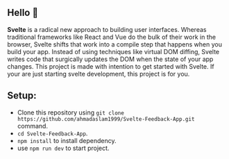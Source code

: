## Hello :wave:
**Svelte** is a radical new approach to building user interfaces. Whereas traditional frameworks like React and Vue do the bulk of their work in the browser, Svelte shifts that work into a compile step that happens when you build your app. Instead of using techniques like virtual DOM diffing, Svelte writes code that surgically updates the DOM when the state of your app changes.
This project is made with intention to get started with Svelte. If your are just starting svelte development, this project is for you.

## Setup:
- Clone this repository using `git clone https://github.com/ahmadaslam1999/Svelte-Feedback-App.git` command.
- `cd Svelte-Feedback-App`.
- `npm install` to install dependency.
- use `npm run dev` to start project.
